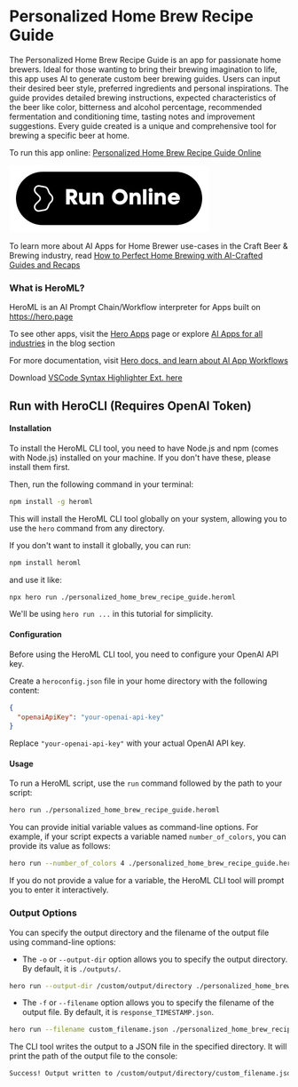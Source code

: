 # Personalized Home Brew Recipe Guide

The Personalized Home Brew Recipe Guide is an app for passionate home brewers. Ideal for those wanting to bring their brewing imagination to life, this app uses AI to generate custom beer brewing guides. Users can input their desired beer style, preferred ingredients and personal inspirations. The guide provides detailed brewing instructions, expected characteristics of the beer like color, bitterness and alcohol percentage, recommended fermentation and conditioning time, tasting notes and improvement suggestions. Every guide created is a unique and comprehensive tool for brewing a specific beer at home.

To run this app online: [Personalized Home Brew Recipe Guide Online](https://hero.page/app/personalized-home-brew-recipe-guide-ai-crafted-custom-home-brew-guide/VxIEjW5gu9MfLOoxIUGT)

[![Run Personalized Home Brew Recipe Guide Online](/assets/run.svg)](https://hero.page/app/personalized-home-brew-recipe-guide-ai-crafted-custom-home-brew-guide/VxIEjW5gu9MfLOoxIUGT)

To learn more about AI Apps for Home Brewer use-cases in the Craft Beer & Brewing industry, read [How to Perfect Home Brewing with AI-Crafted Guides and Recaps](https://hero.page/blog/ai/craft-beer-and-brewing/how-to-perfect-home-brewing-with-ai-crafted-guides-and-recaps/170826)

### What is HeroML?
HeroML is an AI Prompt Chain/Workflow interpreter for Apps built on https://hero.page 

To see other apps, visit the [Hero Apps](https://hero.page/apps) page or explore [AI Apps for all industries](https://hero.page/blog) in the blog section

For more documentation, visit [Hero docs, and learn about AI App Workflows](https://hero.page/tutorials/introduction-to-heroml)

Download [VSCode Syntax Highlighter Ext. here](https://marketplace.visualstudio.com/items?itemName=hero-page.heroml)

## Run with HeroCLI (Requires OpenAI Token)

#### Installation

To install the HeroML CLI tool, you need to have Node.js and npm (comes with Node.js) installed on your machine. If you don't have these, please install them first. 

Then, run the following command in your terminal:

```bash
npm install -g heroml
```

This will install the HeroML CLI tool globally on your system, allowing you to use the `hero` command from any directory.

If you don't want to install it globally, you can run:

```bash
npm install heroml
```

and use it like:

```bash
npx hero run ./personalized_home_brew_recipe_guide.heroml
```

We'll be using `hero run ...` in this tutorial for simplicity.

#### Configuration

Before using the HeroML CLI tool, you need to configure your OpenAI API key. 

Create a `heroconfig.json` file in your home directory with the following content:

```json
{
  "openaiApiKey": "your-openai-api-key"
}
```

Replace `"your-openai-api-key"` with your actual OpenAI API key.

#### Usage

To run a HeroML script, use the `run` command followed by the path to your script:

```bash
hero run ./personalized_home_brew_recipe_guide.heroml
```

You can provide initial variable values as command-line options. For example, if your script expects a variable named `number_of_colors`, you can provide its value as follows:

```bash
hero run --number_of_colors 4 ./personalized_home_brew_recipe_guide.heroml
```

If you do not provide a value for a variable, the HeroML CLI tool will prompt you to enter it interactively.

### Output Options

You can specify the output directory and the filename of the output file using command-line options:

- The `-o` or `--output-dir` option allows you to specify the output directory. By default, it is `./outputs/`.

```bash
hero run --output-dir /custom/output/directory ./personalized_home_brew_recipe_guide.heroml
```

- The `-f` or `--filename` option allows you to specify the filename of the output file. By default, it is `response_TIMESTAMP.json`.

```bash
hero run --filename custom_filename.json ./personalized_home_brew_recipe_guide.heroml
```

The CLI tool writes the output to a JSON file in the specified directory. It will print the path of the output file to the console:

```bash
Success! Output written to /custom/output/directory/custom_filename.json
```

